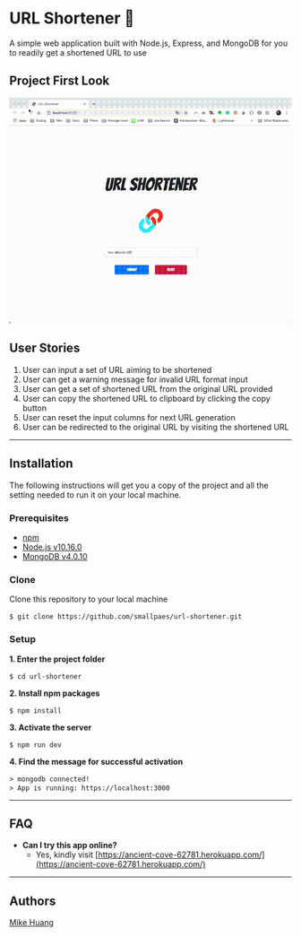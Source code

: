 # URL Shortener 🔗
A simple web application built with Node.js, Express, and MongoDB for you to readily get a shortened URL to use

## Project First Look
![Application Screen Shot in GIF](url-shortener.gif)


## User Stories
1. User can input a set of URL aiming to be shortened
2. User can get a warning message for invalid URL format input
3. User can get a set of shortened URL from the original URL provided
4. User can copy the shortened URL to clipboard by clicking the copy button
5. User can reset the input columns for next URL generation 
6. User can be redirected to the original URL by visiting the shortened URL

___

## Installation
The following instructions will get you a copy of the project and all the setting needed to run it on your local machine.


### Prerequisites

- [npm](https://www.npmjs.com/get-npm)
- [Node.js v10.16.0](https://nodejs.org/en/download/)
- [MongoDB v4.0.10](https://www.mongodb.com/download-center/community)


### Clone

Clone this repository to your local machine

```
$ git clone https://github.com/smallpaes/url-shortener.git
```


### Setup

**1. Enter the project folder**

```
$ cd url-shortener
```

**2. Install npm packages**

```
$ npm install
```

**3. Activate the server**

```
$ npm run dev
```

**4. Find the message for successful activation**

```
> mongodb connected!
> App is running: https://localhost:3000
```
___


## FAQ
- **Can I try this app online?**
    - Yes, kindly visit [https://ancient-cove-62781.herokuapp.com/](https://ancient-cove-62781.herokuapp.com/)


___

## Authors
[Mike Huang](https://github.com/smallpaes)
